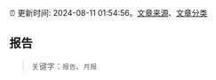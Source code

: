 :alarm_clock: 更新时间: 2024-08-11 01:54:56。[文章来源](/README.md)、[文章分类](/TAGS.md)

## 报告


> 关键字：`报告`、`月报`



